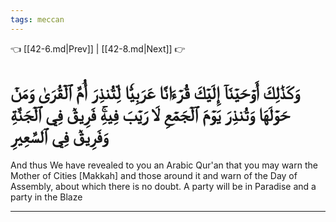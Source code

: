 ```yaml
---
tags: meccan
---
```


👈 [[42-6.md|Prev]] | [[42-8.md|Next]] 👉

# وَكَذَٰلِكَ أَوۡحَيۡنَآ إِلَيۡكَ قُرۡءَانًا عَرَبِيّٗا لِّتُنذِرَ أُمَّ ٱلۡقُرَىٰ وَمَنۡ حَوۡلَهَا وَتُنذِرَ يَوۡمَ ٱلۡجَمۡعِ لَا رَيۡبَ فِيهِۚ فَرِيقٞ فِي ٱلۡجَنَّةِ وَفَرِيقٞ فِي ٱلسَّعِيرِ

And thus We have revealed to you an Arabic Qur'an that you may warn the Mother of Cities [Makkah] and those around it and warn of the Day of Assembly, about which there is no doubt. A party will be in Paradise and a party in the Blaze

---

